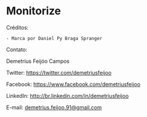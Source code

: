 ﻿Monitorize 
===========

Créditos:

    - Marca por Daniel Py Braga Spranger

Contato:

Demetrius Feijóo Campos

Twitter: https://twitter.com/demetriusfeijoo

Facebook: https://www.facebook.com/demetriusfeijoo

LinkedIn: http://br.linkedin.com/in/demetriusfeijoo

E-mail: demetrius.feijoo.91@gmail.com
